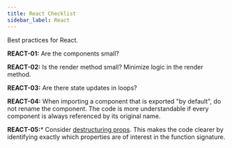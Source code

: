 ```yaml
---
title: React Checklist
sidebar_label: React
---
```


Best practices for React.

**REACT-01:** Are the components small?

**REACT-02:** Is the render method small? Minimize logic in the render method.

**REACT-03:** Are there state updates in loops?

**REACT-04:** When importing a component that is exported "by default", do not rename the component.  The code is more understandable if every component is always referenced by its original name.

**REACT-05:*** Consider [destructuring props](https://medium.com/@lcriswell/destructuring-props-in-react-b1c295005ce0). This makes the code clearer by identifying exactly which properties are of interest in the function signature.

